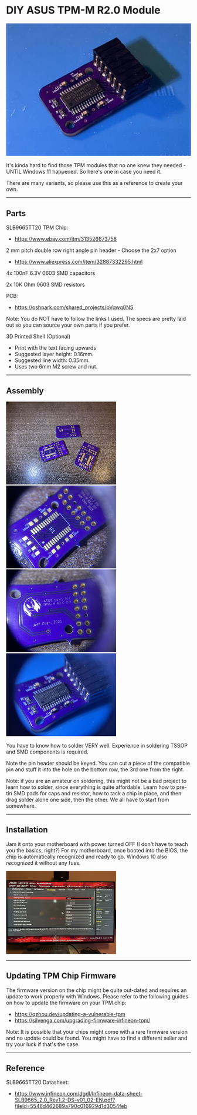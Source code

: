# DIY ASUS TPM-M R2.0 Module

<img src="./Pics/01.jpeg" width="600px" />

It's kinda hard to find those TPM modules that no one knew they needed - UNTIL Windows 11 happened. So here's one in case you need it.

There are many variants, so please use this as a reference to create your own.

--------

## Parts

SLB9665TT20 TPM Chip:

-  https://www.ebay.com/itm/313526673758

2 mm pitch double row right angle pin header -   Choose the 2x7 option
-  https://www.aliexpress.com/item/32887332295.html

4x 100nF 6.3V 0603 SMD capacitors

2x 10K Ohm 0603 SMD resistors

PCB:
-   https://oshpark.com/shared_projects/pVqwq0NS

Note: You do NOT have to follow the links I used. The specs are pretty laid out so you can source your own parts if you prefer.

3D Printed Shell (Optional)
  - Print with the text facing upwards
  - Suggested layer height: 0.16mm.
  - Suggested line width: 0.35mm.
  - Uses two 6mm M2 screw and nut.
--------

## Assembly

<img src="./Pics/02.jpeg" width="300px" /><img src="./Pics/03.jpeg" width="300px" />
<img src="./Pics/04.jpeg" width="300px" /><img src="./Pics/05.jpeg" width="300px" />

You have to know how to solder VERY well. Experience in soldering TSSOP and SMD components is required.

Note the pin header should be keyed. You can cut a piece of the compatible pin and stuff it into the hole on the bottom row, the 3rd one from the right.

Note: if you are an amateur on soldering, this might not be a bad project to learn how to solder, since everything is quite affordable. Learn how to pre-tin SMD pads for caps and resistor, how to tack a chip in place, and then drag solder alone one side, then the other. We all have to start from somewhere.

--------

## Installation

Jam it onto your motherboard with power turned OFF (I don't have to teach you the basics, right?) For my motherboard, once booted into the BIOS, the chip is automatically recognized and ready to go. Windows 10 also recognized it without any fuss.

<img src="./Pics/06.jpeg" width="300px" />


-------

## Updating TPM Chip Firmware

The firmware version on the chip might be quite out-dated and requires an update to work properly with Windows. Please refer to the following guides on how to update the firmware on your TPM chip:
- https://qzhou.dev/updating-a-vulnerable-tpm
- https://silvenga.com/upgrading-firmware-infineon-tpm/

Note: It is possible that your chips might come with a rare firmware version and no update could be found. You might have to find a different seller and try your luck if that's the case.

--------

## Reference

SLB9665TT20 Datasheet:
- https://www.infineon.com/dgdl/Infineon-data-sheet-SLB9665_2.0_Rev1.2-DS-v01_02-EN.pdf?fileId=5546d462689a790c016929d1d3054feb
